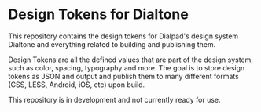 # Design Tokens for Dialtone

This repository contains the design tokens for Dialpad's design system Dialtone and everything related to building and publishing them.

Design Tokens are all the defined values that are part of the design system, such as color, spacing, typography and more. The goal is to store design tokens as JSON and output and publish them to many different formats (CSS, LESS, Android, iOS, etc) upon build.

This repository is in development and not currently ready for use.
